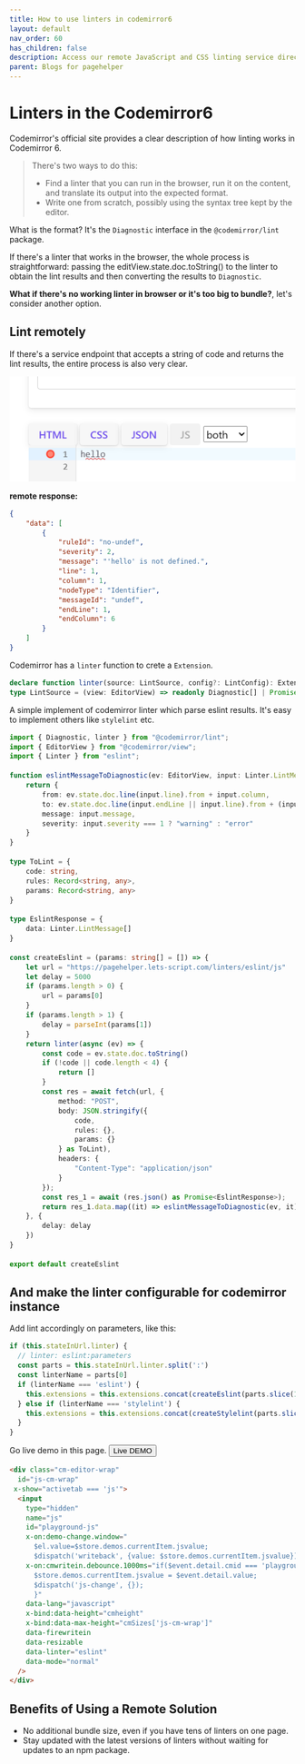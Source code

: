 ```yaml
---
title: How to use linters in codemirror6
layout: default
nav_order: 60
has_children: false
description: Access our remote JavaScript and CSS linting service directly from your web-based editor. Validate your code in real-time, ensuring adherence to best practices and high quality standards. Streamline your development workflow with our efficient and accessible linting solution.
parent: Blogs for pagehelper
---
```


# Linters in the Codemirror6

Codemirror's official site provides a clear description of how linting works in Codemirror 6.
>There's two ways to do this:
> * Find a linter that you can run in the browser, run it on the content, and translate its output into the expected format.
> * Write one from scratch, possibly using the syntax tree kept by the editor.

 What is the format? It's the `Diagnostic` interface in the `@codemirror/lint` package.

If there's a linter that works in the browser, the whole process is straightforward: passing the editView.state.doc.toString() to the linter to obtain the lint results and then converting the results to `Diagnostic`.

**What if there's no working linter in browser or it's too big to bundle?**, let's consider another option.

## Lint remotely
If there's a service endpoint that accepts a string of code and returns the lint results, the entire process is also very clear.

![cm6-eslint-1](/assets/imgs/cm6-eslint-1.png)

**remote response:**
```json
{
    "data": [
        {
            "ruleId": "no-undef",
            "severity": 2,
            "message": "'hello' is not defined.",
            "line": 1,
            "column": 1,
            "nodeType": "Identifier",
            "messageId": "undef",
            "endLine": 1,
            "endColumn": 6
        }
    ]
}
```

Codemirror has a `linter` function to crete a `Extension`.

```typescript
declare function linter(source: LintSource, config?: LintConfig): Extension;
type LintSource = (view: EditorView) => readonly Diagnostic[] | Promise<readonly Diagnostic[]>;
```

A simple implement of codemirror linter which parse eslint results. It's easy to implement others like `stylelint` etc.

```typescript
import { Diagnostic, linter } from "@codemirror/lint";
import { EditorView } from "@codemirror/view";
import { Linter } from "eslint";

function eslintMessageToDiagnostic(ev: EditorView, input: Linter.LintMessage): Diagnostic {
	return {
		from: ev.state.doc.line(input.line).from + input.column,
		to: ev.state.doc.line(input.endLine || input.line).from + (input.endColumn || input.column),
		message: input.message,
		severity: input.severity === 1 ? "warning" : "error"
	}
}

type ToLint = {
	code: string,
	rules: Record<string, any>,
	params: Record<string, any>
}

type EslintResponse = {
	data: Linter.LintMessage[]
}

const createEslint = (params: string[] = []) => {
	let url = "https://pagehelper.lets-script.com/linters/eslint/js"
	let delay = 5000
	if (params.length > 0) {
		url = params[0]
	}
	if (params.length > 1) {
		delay = parseInt(params[1])
	}
	return linter(async (ev) => {
		const code = ev.state.doc.toString()
		if (!code || code.length < 4) {
			return []
		}
		const res = await fetch(url, {
			method: "POST",
			body: JSON.stringify({
				code,
				rules: {},
				params: {}
			} as ToLint),
			headers: {
				"Content-Type": "application/json"
			}
		});
		const res_1 = await (res.json() as Promise<EslintResponse>);
		return res_1.data.map((it) => eslintMessageToDiagnostic(ev, it));
	}, {
		delay: delay
	})
}

export default createEslint
```

## And make the linter configurable for codemirror instance

Add lint accordingly on parameters, like this:

```typescript
if (this.stateInUrl.linter) {
  // linter: eslint:parameters
  const parts = this.stateInUrl.linter.split(':')
  const linterName = parts[0]
  if (linterName === 'eslint') { 
    this.extensions = this.extensions.concat(createEslint(parts.slice(1)));
  } else if (linterName === 'stylelint') {
    this.extensions = this.extensions.concat(createStylelint(parts.slice(1)));
  }
}
```

Go live demo in this page.
<button
  type="button"
  ph-params="id::9"
  ph-pjax-link="../../playground/"
  class="btn btn-sm">
<span x-text="btnLabel">Live DEMO</span>
</button>

```html
<div class="cm-editor-wrap"
  id="js-cm-wrap"
 x-show="activetab === 'js'">
  <input
    type="hidden"
    name="js"
    id="playground-js"
    x-on:demo-change.window="
      $el.value=$store.demos.currentItem.jsvalue;
      $dispatch('writeback', {value: $store.demos.currentItem.jsvalue})"
    x-on:cmwritein.debounce.1000ms="if($event.detail.cmid === 'playground-js'){ 
      $store.demos.currentItem.jsvalue = $event.detail.value;
      $dispatch('js-change', {});
      }"
    data-lang="javascript"
    x-bind:data-height="cmheight"
    x-bind:data-max-height="cmSizes['js-cm-wrap']"
    data-firewritein
    data-resizable
    data-linter="eslint"
    data-mode="normal"
  />
</div>
```

## Benefits of Using a Remote Solution

* No additional bundle size, even if you have tens of linters on one page.
* Stay updated with the latest versions of linters without waiting for updates to an npm package.
